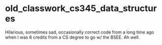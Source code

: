 # old_classwork_cs345_data_structures
Hilarious, sometimes sad, occasionally correct code from a long time ago when I was 6 credits from a CS degree to go w/ the BSEE.  Ah well.
